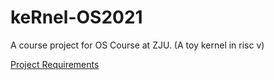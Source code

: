# keRnel-OS2021
A course project for OS Course at ZJU. (A toy kernel in risc v)

[Project Requirements](https://zjusec.gitee.io/os21fall/)
